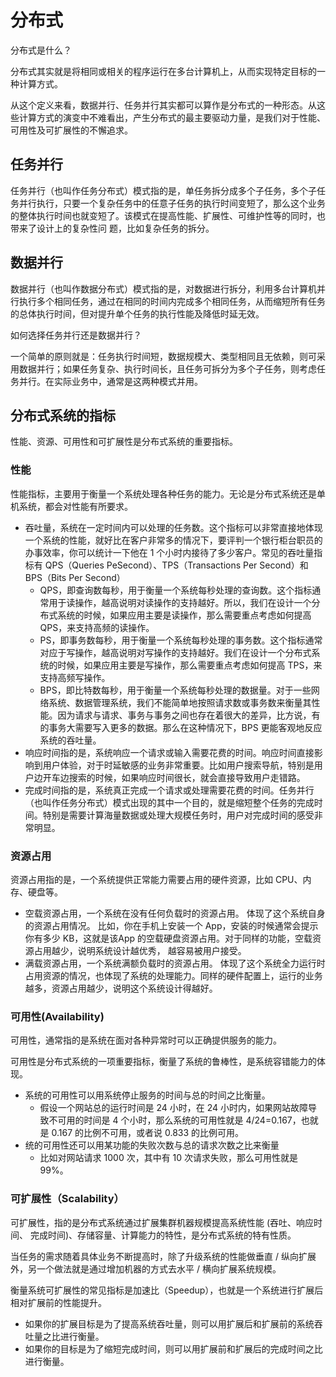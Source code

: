 # 分布式

分布式是什么？

分布式其实就是将相同或相关的程序运行在多台计算机上，从而实现特定目标的一种计算方式。

从这个定义来看，数据并行、任务并行其实都可以算作是分布式的一种形态。从这些计算方式的演变中不难看出，产生分布式的最主要驱动力量，是我们对于性能、可用性及可扩展性的不懈追求。


## 任务并行

任务并行（也叫作任务分布式）模式指的是，单任务拆分成多个子任务，多个子任务并行执行，只要一个复杂任务中的任意子任务的执行时间变短了，那么这个业务的整体执行时间也就变短了。该模式在提高性能、扩展性、可维护性等的同时，也带来了设计上的复杂性问
题，比如复杂任务的拆分。


## 数据并行

数据并行（也叫作数据分布式）模式指的是，对数据进行拆分，利用多台计算机并行执行多个相同任务，通过在相同的时间内完成多个相同任务，从而缩短所有任务的总体执行时间，但对提升单个任务的执行性能及降低时延无效。


如何选择任务并行还是数据并行？

一个简单的原则就是：任务执行时间短，数据规模大、类型相同且无依赖，则可采用数据并行；如果任务复杂、执行时间长，且任务可拆分为多个子任务，则考虑任务并行。在实际业务中，通常是这两种模式并用。


## 分布式系统的指标

性能、资源、可用性和可扩展性是分布式系统的重要指标。

### 性能

性能指标，主要用于衡量一个系统处理各种任务的能力。无论是分布式系统还是单机系统，都会对性能有所要求。

- 吞吐量，系统在一定时间内可以处理的任务数。这个指标可以非常直接地体现一个系统的性能，就好比在客户非常多的情况下，要评判一个银行柜台职员的办事效率，你可以统计一下他在 1 个小时内接待了多少客户。常见的吞吐量指标有 QPS（Queries PeSecond）、TPS（Transactions Per Second）和 BPS（Bits Per Second）
  - QPS，即查询数每秒，用于衡量一个系统每秒处理的查询数。这个指标通常用于读操作，越高说明对读操作的支持越好。所以，我们在设计一个分布式系统的时候，如果应用主要是读操作，那么需要重点考虑如何提高 QPS，来支持高频的读操作。
  - PS，即事务数每秒，用于衡量一个系统每秒处理的事务数。这个指标通常对应于写操作，越高说明对写操作的支持越好。我们在设计一个分布式系统的时候，如果应用主要是写操作，那么需要重点考虑如何提高 TPS，来支持高频写操作。
  - BPS，即比特数每秒，用于衡量一个系统每秒处理的数据量。对于一些网络系统、数据管理系统，我们不能简单地按照请求数或事务数来衡量其性能。因为请求与请求、事务与事务之间也存在着很大的差异，比方说，有的事务大需要写入更多的数据。那么在这种情况下，BPS 更能客观地反应系统的吞吐量。
- 响应时间指的是，系统响应一个请求或输入需要花费的时间。响应时间直接影响到用户体验，对于时延敏感的业务非常重要。比如用户搜索导航，特别是用户边开车边搜索的时候，如果响应时间很长，就会直接导致用户走错路。
- 完成时间指的是，系统真正完成一个请求或处理需要花费的时间。任务并行（也叫作任务分布式）模式出现的其中一个目的，就是缩短整个任务的完成时间。特别是需要计算海量数据或处理大规模任务时，用户对完成时间的感受非常明显。


### 资源占用

资源占用指的是，一个系统提供正常能力需要占用的硬件资源，比如 CPU、内存、硬盘等。


- 空载资源占用，一个系统在没有任何负载时的资源占用。 体现了这个系统自身的资源占用情况。
    比如，你在手机上安装一个 App，安装的时候通常会提示你有多少 KB，这就是该App 的空载硬盘资源占用。对于同样的功能，空载资源占用越少，说明系统设计越优秀，
越容易被用户接受。
- 满载资源占用，一个系统满额负载时的资源占用。
  体现了这个系统全力运行时占用资源的情况，也体现了系统的处理能力。同样的硬件配置上，运行的业务越多，资源占用越少，说明这个系统设计得越好。

### 可用性(Availability)

可用性，通常指的是系统在面对各种异常时可以正确提供服务的能力。

可用性是分布式系统的一项重要指标，衡量了系统的鲁棒性，是系统容错能力的体现。

- 系统的可用性可以用系统停止服务的时间与总的时间之比衡量。
  - 假设一个网站总的运行时间是 24 小时，在 24 小时内，如果网站故障导致不可用的时间是 4 个小时，那么系统的可用性就是 4/24=0.167，也就是 0.167 的比例不可用，或者说 0.833 的比例可用。
- 统的可用性还可以用某功能的失败次数与总的请求次数之比来衡量
  - 比如对网站请求 1000 次，其中有 10 次请求失败，那么可用性就是 99%。


### 可扩展性（Scalability）

可扩展性，指的是分布式系统通过扩展集群机器规模提高系统性能 (吞吐、响应时间、 完成时间)、存储容量、计算能力的特性，是分布式系统的特有性质。


当任务的需求随着具体业务不断提高时，除了升级系统的性能做垂直 / 纵向扩展外，另一个做法就是通过增加机器的方式去水平 / 横向扩展系统规模。


衡量系统可扩展性的常见指标是加速比（Speedup），也就是一个系统进行扩展后相对扩展前的性能提升。


- 如果你的扩展目标是为了提高系统吞吐量，则可以用扩展后和扩展前的系统吞吐量之比进行衡量。
- 如果你的目标是为了缩短完成时间，则可以用扩展前和扩展后的完成时间之比进行衡量。
